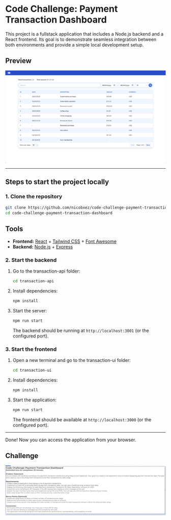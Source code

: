 # Code Challenge: Payment Transaction Dashboard

This project is a fullstack application that includes a Node.js backend and a
React frontend. Its goal is to demonstrate seamless integration between both
environments and provide a simple local development setup.

## Preview

![App Preview](assets/ui-preview.png)

---

## Steps to start the project locally

### 1. Clone the repository

```bash
git clone https://github.com/nicobxez/code-challenge-payment-transaction-dashboard.git
cd code-challenge-payment-transaction-dashboard
```

## Tools

- **Frontend:** [React](https://react.dev/) + [Tailwind CSS](https://tailwindcss.com/) + [Font Awesome](https://fontawesome.com/)
- **Backend:** [Node.js](https://nodejs.org/) + [Express](https://expressjs.com/)


### 2. Start the backend

1. Go to the transaction-api folder:
   ```bash
   cd transaction-api
   ```
2. Install dependencies:
   ```bash
   npm install
   ```
3. Start the server:
   ```bash
   npm run start
   ```
   The backend should be running at `http://localhost:3001` (or the configured
   port).

### 3. Start the frontend

1. Open a new terminal and go to the transaction-ui folder:
   ```bash
   cd transaction-ui
   ```
2. Install dependencies:
   ```bash
   npm install
   ```
3. Start the application:
   ```bash
   npm run start
   ```
   The frontend should be available at `http://localhost:3000` (or the
   configured port).

---

Done! Now you can access the application from your browser.

## Challenge

![Challenge](assets/code-challenge-instructions.jpeg)
